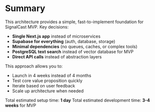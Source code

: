 # Summary

This architecture provides a simple, fast-to-implement foundation for SignalCast MVP. Key decisions:

- **Single Next.js app** instead of microservices
- **Supabase for everything** (auth, database, storage)
- **Minimal dependencies** (no queues, caches, or complex tools)
- **PostgreSQL text search** instead of vector database for MVP
- **Direct API calls** instead of abstraction layers

This approach allows you to:
- Launch in 4 weeks instead of 4 months
- Test core value proposition quickly
- Iterate based on user feedback
- Scale up architecture when needed

Total estimated setup time: **1 day**
Total estimated development time: **3-4 weeks** for MVP
